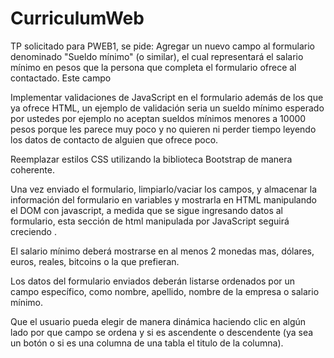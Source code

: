 # CurriculumWeb
TP solicitado para PWEB1, se pide:
Agregar un nuevo campo al formulario denominado "Sueldo mínimo" (o similar), el cual representará el salario mínimo en pesos que la persona que completa el formulario ofrece al contactado. Este campo 

Implementar validaciones de JavaScript en el formulario además de los que ya ofrece HTML, un ejemplo de validación seria un sueldo mínimo esperado por ustedes por ejemplo no aceptan sueldos mínimos menores a 10000 pesos porque les parece muy poco y no quieren ni perder tiempo leyendo los datos de contacto de alguien que ofrece poco.

Reemplazar estilos CSS utilizando la biblioteca Bootstrap de manera coherente.

Una vez enviado el formulario, limpiarlo/vaciar los campos, y almacenar la información del formulario en variables y mostrarla en HTML manipulando el DOM con javascript, a medida que se sigue ingresando datos al formulario, esta sección de html manipulada por JavaScript seguirá creciendo .

El salario mínimo deberá mostrarse en al menos 2 monedas mas, dólares, euros, reales, bitcoins o la que prefieran.

Los datos del formulario enviados deberán listarse ordenados por un campo específico, como nombre, apellido, nombre de la empresa o salario mínimo.

Que el usuario pueda elegir de manera dinámica haciendo clic en algún lado por que campo se ordena y si es ascendente o descendente (ya sea un botón o si es una columna de una tabla el titulo de la columna).

